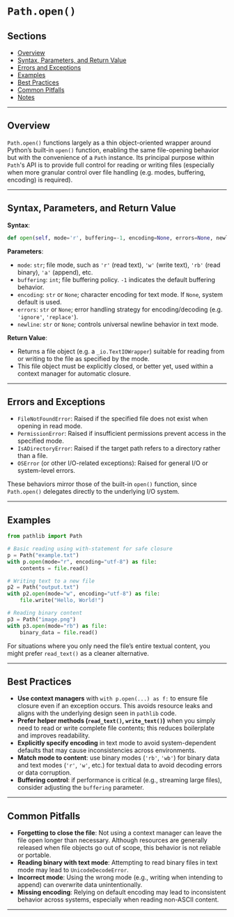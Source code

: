 # `Path.open()`

## Sections

+ [Overview](#overview)  
+ [Syntax, Parameters, and Return Value](#syntax-parameters-and-return-value)  
+ [Errors and Exceptions](#errors-and-exceptions)  
+ [Examples](#examples)  
+ [Best Practices](#best-practices)  
+ [Common Pitfalls](#common-pitfalls)  
+ [Notes](#notes)

---

## Overview

`Path.open()` functions largely as a thin object-oriented wrapper around Python’s built-in `open()` function, enabling the same file-opening behavior but with the convenience of a `Path` instance. Its principal purpose within `Path`'s API is to provide full control for reading or writing files (especially when more granular control over file handling (e.g. modes, buffering, encoding) is required).

---

## Syntax, Parameters, and Return Value

**Syntax**:

```python
def open(self, mode='r', buffering=-1, encoding=None, errors=None, newline=None)
```

**Parameters**:

* `mode`: `str`; file mode, such as `'r'` (read text), `'w'` (write text), `'rb'` (read binary), `'a'` (append), etc.
* `buffering`: `int`; file buffering policy. `-1` indicates the default buffering behavior.
* `encoding`: `str` or `None`; character encoding for text mode. If `None`, system default is used.
* `errors`: `str` or `None`; error handling strategy for encoding/decoding (e.g. `'ignore'`, `'replace'`).
* `newline`: `str` or `None`; controls universal newline behavior in text mode.

**Return Value**:

* Returns a file object (e.g. a `_io.TextIOWrapper`) suitable for reading from or writing to the file as specified by the mode.
* This file object must be explicitly closed, or better yet, used within a context manager for automatic closure.

---

## Errors and Exceptions

* `FileNotFoundError`: Raised if the specified file does not exist when opening in read mode.
* `PermissionError`: Raised if insufficient permissions prevent access in the specified mode.
* `IsADirectoryError`: Raised if the target path refers to a directory rather than a file.
* `OSError` (or other I/O-related exceptions): Raised for general I/O or system-level errors.

These behaviors mirror those of the built-in `open()` function, since `Path.open()` delegates directly to the underlying I/O system.

---

## Examples

```python
from pathlib import Path

# Basic reading using with-statement for safe closure
p = Path("example.txt")
with p.open(mode="r", encoding="utf-8") as file:
    contents = file.read()

# Writing text to a new file
p2 = Path("output.txt")
with p2.open(mode="w", encoding="utf-8") as file:
    file.write("Hello, World!")

# Reading binary content
p3 = Path("image.png")
with p3.open(mode="rb") as file:
    binary_data = file.read()
```

For situations where you only need the file’s entire textual content, you might prefer `read_text()` as a cleaner alternative.

---

## Best Practices

* **Use context managers** with `with p.open(...) as f:` to ensure file closure even if an exception occurs. This avoids resource leaks and aligns with the underlying design seen in `pathlib` code.
* **Prefer helper methods (`read_text()`, `write_text()`)** when you simply need to read or write complete file contents; this reduces boilerplate and improves readability.
* **Explicitly specify encoding** in text mode to avoid system-dependent defaults that may cause inconsistencies across environments.
* **Match mode to content**: use binary modes (`'rb'`, `'wb'`) for binary data and text modes (`'r'`, `'w'`, etc.) for textual data to avoid decoding errors or data corruption.
* **Buffering control**: if performance is critical (e.g., streaming large files), consider adjusting the `buffering` parameter.

---

## Common Pitfalls

* **Forgetting to close the file**: Not using a context manager can leave the file open longer than necessary. Although resources are generally released when file objects go out of scope, this behavior is not reliable or portable.
* **Reading binary with text mode**: Attempting to read binary files in text mode may lead to `UnicodeDecodeError`.
* **Incorrect mode**: Using the wrong mode (e.g., writing when intending to append) can overwrite data unintentionally.
* **Missing encoding**: Relying on default encoding may lead to inconsistent behavior across systems, especially when reading non-ASCII content.

---
